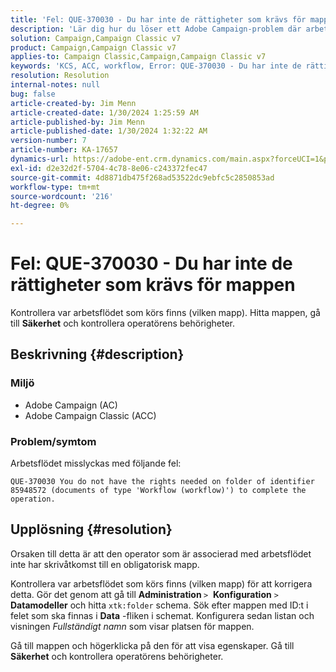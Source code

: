 ```yaml
---
title: 'Fel: QUE-370030 - Du har inte de rättigheter som krävs för mappen'
description: 'Lär dig hur du löser ett Adobe Campaign-problem där arbetsflödet misslyckas med felet "Fel: QUE-370030 - Du har inte de rättigheter som krävs för mappen."'
solution: Campaign,Campaign Classic v7
product: Campaign,Campaign Classic v7
applies-to: Campaign Classic,Campaign,Campaign Classic v7
keywords: 'KCS, ACC, workflow, Error: QUE-370030 - Du har inte de rättigheter som krävs för mapp, Adobe Campaign Classic, felsökning, Adobe Campaign'
resolution: Resolution
internal-notes: null
bug: false
article-created-by: Jim Menn
article-created-date: 1/30/2024 1:25:59 AM
article-published-by: Jim Menn
article-published-date: 1/30/2024 1:32:22 AM
version-number: 7
article-number: KA-17657
dynamics-url: https://adobe-ent.crm.dynamics.com/main.aspx?forceUCI=1&pagetype=entityrecord&etn=knowledgearticle&id=7bcf7580-0ebf-ee11-9079-6045bd006268
exl-id: d2e32d2f-5704-4c78-8e06-c243372fec47
source-git-commit: 4d8871db475f268ad53522dc9ebfc5c2850853ad
workflow-type: tm+mt
source-wordcount: '216'
ht-degree: 0%

---
```


# Fel: QUE-370030 - Du har inte de rättigheter som krävs för mappen


Kontrollera var arbetsflödet som körs finns (vilken mapp). Hitta mappen, gå till <b>Säkerhet</b> och kontrollera operatörens behörigheter.

## Beskrivning {#description}


### <b>Miljö</b>

- Adobe Campaign (AC)
- Adobe Campaign Classic (ACC)


### <b>Problem/symtom</b>

Arbetsflödet misslyckas med följande fel:


```
QUE-370030 You do not have the rights needed on folder of identifier 85948572 (documents of type 'Workflow (workflow)') to complete the operation.
```



## Upplösning {#resolution}


Orsaken till detta är att den operator som är associerad med arbetsflödet inte har skrivåtkomst till en obligatorisk mapp.

Kontrollera var arbetsflödet som körs finns (vilken mapp) för att korrigera detta. Gör det genom att gå till <b>Administration </b>`>`  <b>Konfiguration</b> `>`  <b>Datamodeller</b> och hitta `xtk:folder` schema. Sök efter mappen med ID:t i felet som ska finnas i <b>Data</b> -fliken i schemat. Konfigurera sedan listan och visningen *Fullständigt namn* som visar platsen för mappen.

Gå till mappen och högerklicka på den för att visa egenskaper. Gå till <b>Säkerhet</b> och kontrollera operatörens behörigheter.
